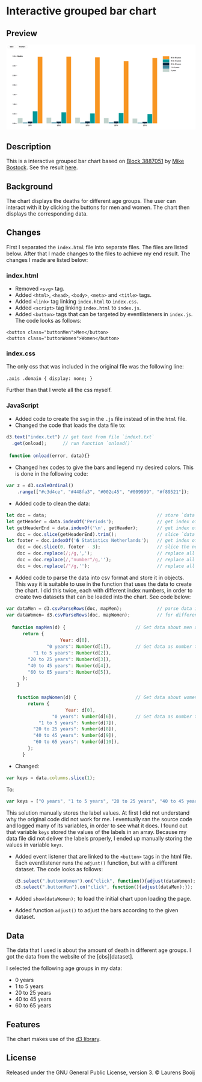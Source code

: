 # Interactive grouped bar chart
## Preview
![Alt text](preview.png)

## Description
This is a interactive grouped bar chart based on [Block 3887051][source] by [Mike Bostock][author]. See the result [here][link].
## Background
The chart displays the deaths for different age groups. The user can interact with it by clicking the buttons for men and women. The chart then displays the corresponding data.

## Changes
First I separated the `index.html` file into separate files. The files are listed below. After that I made changes to the files to achieve my end result. The changes I made are listed below:

### index.html
* Removed `<svg>` tag.
* Added `<html>`, `<head>`, `<body>`, `<meta>` and `<title>` tags.
* Added `<link>` tag linking `index.html` to `index.css`.
* Added `<script>` tag linking `index.html` to `index.js`.
* Added `<button>` tags that can be targeted by eventlisteners in `index.js`. The code looks as follows:

```
<button class="buttonMen">Men</button>
<button class="buttonWomen">Women</button>
```

### index.css
The only css that was included in the original file was the following line:

`.axis .domain {
  display: none;
}`

Further than that  I wrote all the css myself.

### JavaScript
* Added code to create the svg in the `.js` file instead of in the `html` file.
* Changed the code that loads the data file to:
```javascript
d3.text("index.txt") // get text from file `indext.txt`
  .get(onload);      // run function `onload()`

 function onload(error, data){}
```
* Changed hex codes to give the bars and legend my desired colors. This is done in the following code:
```javascript
var z = d3.scaleOrdinal()
    .range(["#c3d4ce", "#448fa3", "#002c45", "#009999", "#f89521"]);
```

* Added code to clean the data:
```javascript
let doc = data;                                         // store `data` in variable `doc`
let getHeader = data.indexOf('Periods');                // get index of header
let getHeaderEnd = data.indexOf('\n', getHeader);       // get index of '\n' in the header a.k.a. the end of the header
    doc = doc.slice(getHeaderEnd).trim();               // slice `data`, without the header, from the doc and trim the remainder
let footer = doc.indexOf('� Statistics Netherlands');   // get index of the footer
    doc = doc.slice(0, footer - 3);                     // slice the needed data, without the footer, from the doc
    doc = doc.replace(/;/g,',');                        // replace all instances of `;` with `,`
    doc = doc.replace(/,"number"/g,'');                 // replace all instances of `,"number"` with ``
    doc = doc.replace(/"/g,'');                         // replace all quostation marks
```

* Added code to parse the data into csv format and store it in objects. This way it is suitable to use in the function that uses the data to create the chart. I did this twice, each with different index numbers, in order to create two datasets that can be loaded into the chart.  See code below:
```javascript
var dataMen = d3.csvParseRows(doc, mapMen);             // parse data in csv format
var dataWomen= d3.csvParseRows(doc, mapWomen);          // for different datasets

  function mapMen(d) {                          // Get data about men and store values in objects
      return {
                    Year: d[0],
               "0 years": Number(d[1]),         // Get data as number type
          "1 to 5 years": Number(d[2]),
        "20 to 25 years": Number(d[3]),
        "40 to 45 years": Number(d[4]),
        "60 to 65 years": Number(d[5]),
      };
    }

    function mapWomen(d) {                      // Get data about women and store values in objects
        return {
                      Year: d[0],
                 "0 years": Number(d[6]),       // Get data as number type
            "1 to 5 years": Number(d[7]),
          "20 to 25 years": Number(d[8]),
          "40 to 45 years": Number(d[9]),
          "60 to 65 years": Number(d[10]),
        };
      }
```

* Changed:
```javascript
var keys = data.columns.slice(1);
```

  To:

  ```javascript
  var keys = ["0 years", "1 to 5 years", "20 to 25 years", "40 to 45 years", "60 to 65 years"]; // manually create value for variable `keys`
  ```

  This solution manually stores the label values. At first I did not understand why the original code did not work for me. I eventually ran the source code and logged many of its variables, in order to see what it does. I found out that variable `keys` stored the values of the labels in an array. Because my data file did not deliver the labels properly, I ended up manually storing the values in variable `keys`.

* Added event listener that are linked to the `<button>` tags in the html file. Each eventlistener runs the `adjust()` function, but with a different dataset. The code looks as follows:
  
  ```javascript
  d3.select(".buttonWomen").on("click", function(){adjust(dataWomen);});
  d3.select(".buttonMen").on("click", function(){adjust(dataMen);});  
  ```

* Added `show(dataWomen);` to load the initial chart upon loading the page.

* Added function `adjust()` to adjust the bars according to the given dataset.

## Data

The data that I used is about the amount of death in different age groups. I got the data from the website of the [cbs][dataset].

I selected the following age groups in my data:
  * 0 years
  * 1 to 5 years
  * 20 to 25 years
  * 40 to 45 years
  * 60 to 65 years

## Features
The chart makes use of the [d3 library](https://d3js.org/).

## License
Released under the GNU General Public License, version 3. © Laurens Booij

[source]:https://bl.ocks.org/mbostock/3887051
[author]:https://bl.ocks.org/mbostock
[cbs]: http://statline.cbs.nl/Statweb/publication/?DM=SLEN&PA=7052eng&D1=0&D2=1-2&D3=1-2%2c6%2c10%2c14&D4=61-65&LA=EN&HDR=G1&STB=T%2cG3%2cG2&VW=T
[link]: https://laurens-booij.github.io/fe3-assessment-2/
